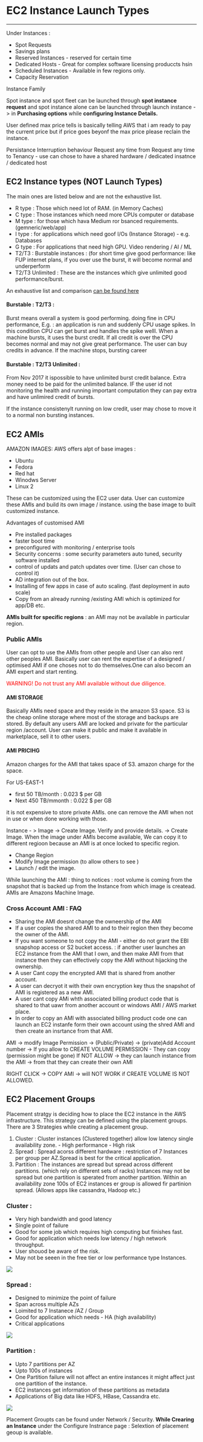 # EC2 Instance Launch Types
-----

Under Instances  : 

 - Spot Requests
 - Savings plans
 - Reserved Instances - reserved for certain time 
 - Dedicated Hosts - Great for complex software licensing produccts hsin
 - Scheduled Instances - Available in few regions only.
 - Capacity Reservation

 
 Instance Family
 
Spot instance and spot fleet can be launched through **spot instance request** and spot instance alone can be launched through launch instance -> in **Purchasing options** while **configuring Instance Details.**

User defined max price tells is basically telling AWS that i am ready to pay the current price but if price goes beyonf the max price please reclain the instance. 

Persistance 
Interruption behaviour
Request any time from 
Request any time to 
Tenancy - use can chose to have a shared hardware / dedicated insatnce / dedicated host

## EC2 Instance types (NOT Launch Types)
The main ones are listed below and are not the exhaustive list. 

 - R type : Those which need lot of RAM. (in Memory Caches)
 - C type : Those instances which need more CPUs computer or database
 - M type : for those which hava Medium ror bsanced requirements. (gemneric/web/app)
 - I type : for applications which need goof I/Os (Instance Storage) - e.g. Databases
 - G type : For applications that need high GPU. Video rendering / AI / ML 
 - T2/T3  : Burstable instances : (for short time give good performance: like FUP internet plans, if you over use the burst, it will become normal and underperform
 - T2/T3 Unlimited : These are the instances which give unlimited good performance/burst.
 
 An exhaustive list and comparison [can be found here ](https://www.ec2instances.info/)
 
 #### Burstable : T2/T3 :
 Burst means overall a system is good performing. doing fine in CPU performance, E.g. : an application is run and suddenly CPU usage spikes. In this condition CPU can get burst and handles the spike welll. When a machine bursts, it uses the burst credit. If all credit is over the CPU becomes normal and may not give great performance. 
The user can buy credits in advance. If the machine stops, bursting career 
 
  #### Burstable : T2/T3 Unlimited :
  From Nov 2017 it ispossible to have unlimited burst credit balance. Extra money need to be paid for the unlimited balance. IF the user id not monitoring the health and running important computation they can pay extra and have unlimired credit of bursts.
  
 If the instance consistenylt running on low credit, user may chose to move it to a normal non bursting instances. 
  
 ## EC2 AMIs
 AMAZON IMAGES: AWS offers alpt of base images : 
  
 - Ubuntu
 - Fedora
 - Red hat
 - Winodws Server
 - Linux 2 
 
These can be customized using the EC2 user data. User can customize these AMIs and build its own image / instance. using the base image to built customized instance. 
 
 Advantages of customised AMI
 
  - Pre installed packages
  - faster boot time 
  - preconfigured with monitoring / enterprise tools
  - Security concerns : some security parameters auto tuned, security software installed
  - control of updats and patch updates over time. (User can chose to control it)
  - AD integration out of the box. 
  - Installing of few apps in case of auto scaling. (fast deployment in auto scale)
  - Copy from an already running /existing AMI which is optimized for app/DB etc.

  **AMIs built for specific regions** : an AMI may not be available in particular region.
  
### Public AMIs 
User can opt to use the AMIs from other people and User can also rent other peoples AMI. Basically user can rent the expertise of a designed / optimised AMI if one choses not to do themselves.One can also becom an AMI expert and start renting. 

<span style = color:red> WARNING! Do not trust any AMI available without due diligence. </span>

#### AMI STORAGE 
Basically AMIs need space and they reside in the amazon S3 space. S3 is the cheap online storage where most of the storage and backups are stored. By default any users AMI are locked and private for the particular region /account.
User can make it public and make it available in marketplace, sell it to other users. 

#### AMI PRICIHG
Amazon charges for the AMI that takes space of S3. amazon charge for the space. 

For US-EAST-1

 - first 50 TB/month : 0.023 $ per GB 
 - Next 450 TB/mmonth : 0.022 $ per GB

it is not expensive to store private AMIs. one can remove the AMI when not in use or when done working with those. 


Instance - > Image -> Create Image. 
Verify and provide details. -> Create Image. When the  image under AMIs become available, We can copy it to different regioon because an AMI is at once locked to specific region. 

- Change Region
- Modify Image permission (to allow others to see )
- Launch / edit the image. 

While launching the AMI : thing to notices : root volume is coming from the snapshot that is backed up from the Instance from which image is createad. AMIs are Amazons Machine Image.

### Cross Account AMI : FAQ

 - Sharing the AMI doesnt change the owneership of the AMI
 - If a user copies the shared AMI to and to their region then they become the owner of the AMI.
 - If you want someone to not copy the AMI - either do not grant the EBI snapshop access or S2 bucket access. : if another user launches an EC2 instance from the AMI that I own, and then make AMI from that instance then they can effectively copy the AMI without hijacking the ownership.
 - A user Cant copy the encrypted AMI that is shared from another account. 
 - A user can decryot it with their own encryption key thus the snapshot of AMI is registered as a new AMI. 
 - A user cant copy AMi whth associated billing product code that is shared to that uawr from another account or windows AMI / AWS market place. 
 - In order to copy an AMI with associated billing product code one can launch an EC2 instanfe form their own account using the shred AMI and then create an insrtance from that AMI. 

 
 AMI -> modify Image Permission -> (Public/Private) -> (private)Add Account number -> 
 If you allow to CREATE VOLUME PERMISSION - They can copy (permission might be gone)
 If NOT ALLOW -> they can launch instance from the AMI -> from that they can create their own AMI 
 
 RIGHT CLICK -> COPY AMI -> will NOT WORK if CREATE VOLUME IS NOT ALLOWED.
 
 ## EC2 Placement Groups 
 Placement stratgy is deciding how to place the EC2 instance in the AWS infrastructure. This strategy can be defined using the placement groups. There are 3 Strategies while creating a placement group.
 
  1. Cluster : Cluster instances (Clustered together) allow low latency single availability zone.  - High performance - High risk
  2. Spread : Spread acorss different hardware : restriction of 7 Instances per group per AZ.Spread is best for the critical application.
  2. Partition : The instances are spread but spread across different partitions. (which rely on different sets of racks) Instances may not be spread but one partition is sperated from another partition. Within an availability zone 100s of EC2 instances er group is allowed fir partinion spread. (Allows apps like cassandra, Hadoop etc.)

### Cluster : 

- Very high bandwidth and good latency
- Single point of failure
- Good for some job which requires high computing but finishes fast.
- Good for application which needs low latency / high network throughput.
- User shouod be aware of the risk. 
- May not be seeen in the free tier or low performance type Instances.

![](cluster.png)

### Spread : 

- Designed to minimize the point of failure
- Span across multiple AZs
- Loimited to 7 Instanece /AZ / Group
- Good for application which needs - HA (high availability)
- Critical applications 

![](spread.png)

### Partition : 

 - Upto 7 partitions per AZ
 - Upto 100s of instances
 - One Partition failure will not affect an entire instances it might affect just one partition of the instance.
 - EC2 instances get information of these partitions as metadata
 - Applications of Big data like HDFS, HBase, Cassandra etc.

![](partition.png)

Placement Groupts can be found under Network  / Security.
**While Crearing an Instance** under the Configure Instrance page : Selextion of placement geoup is available. 